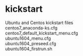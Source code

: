 # kickstart
Ubuntu and Centos kickstart files  
centos7_anaconda-ks.cfg  
centos7_default_kickstart_menu.cfg   
ubuntu1604_menu.cfg  
ubuntu1604_preseed.cfg  
ubuntu1604_firstrun.sh  
